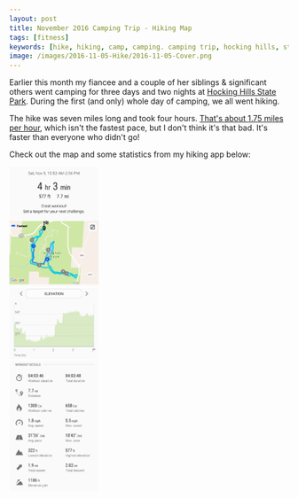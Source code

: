 ```yaml
---
layout: post
title: November 2016 Camping Trip - Hiking Map
tags: [fitness]
keywords: [hike, hiking, camp, camping. camping trip, hocking hills, state park, hocking hills state park]
image: /images/2016-11-05-Hike/2016-11-05-Cover.png
---
```


Earlier this month my fiancee and a couple of her siblings & significant others went camping for three days and two nights at [Hocking Hills State Park](http://parks.ohiodnr.gov/hockinghills). During the first (and only) whole day of camping, we all went hiking.

The hike was seven miles long and took four hours. [That's about 1.75 miles per hour](https://www.google.com/search?q=7%2F4), which isn't the fastest pace, but I don't think it's that bad. It's faster than everyone who didn't go!

Check out the map and some statistics from my hiking app below:

<style>
.nov-hike {
  width: 32%;
  vertical-align: middle;
}

@media screen and (max-width: 900px) {
  .nov-hike {
    width: initial;
    max-width: 100%;
  }
}
</style>

<div class="inline-div nov-hike"><img src="/images/2016-11-05-Hike/2016-11-05-Map.png"></div>
<div class="inline-div nov-hike"><img src="/images/2016-11-05-Hike/2016-11-05-Elevation.png"></div>
<div class="inline-div nov-hike"><img src="/images/2016-11-05-Hike/2016-11-05-Details.png"></div>
